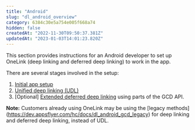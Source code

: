 ```yaml
---
title: "Android"
slug: "dl_android_overview"
category: 6384c30e5a754e005f668a74 
hidden: false
createdAt: "2022-11-30T09:50:37.381Z"
updatedAt: "2023-01-03T14:01:23.820Z"
---
```

This section provides instructions for an Android developer to set up OneLink (deep linking and deferred deep linking) to work in the app.

There are several stages involved in the setup: 

1. [Initial app setup](dl_android_init_setup)
2. [Unified deep linking (UDL)](dl_android_unified_deep_linking)
3. [Optional] [Extended deferred deep linking](dl_android_ocds_ddl) using parts of the GCD API.

**Note:** Customers already using OneLink may be using the [legacy methods] (https://dev.appsflyer.com/hc/docs/dl_android_gcd_legacy) for deep linking and deferred deep linking, instead of UDL.